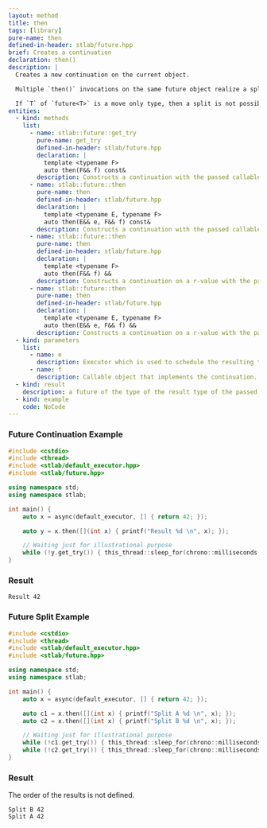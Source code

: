 ```yaml
---
layout: method
title: then
tags: [library]
pure-name: then
defined-in-header: stlab/future.hpp
brief: Creates a continuation
declaration: then()
description: |
  Creates a new continuation on the current object. 

  Multiple `then()` invocations on the same future object realize a split. The result of this will be copied into all continuations. 

  If `T` of `future<T>` is a move only type, then a split is not possible of course.
entities:
  - kind: methods
    list:
      - name: stlab::future::get_try
        pure-name: get_try
        defined-in-header: stlab/future.hpp 
        declaration: |
          template <typename F> 
          auto then(F&& f) const&
        description: Constructs a continuation with the passed callable object using the same executor as this.
      - name: stlab::future::then
        pure-name: then
        defined-in-header: stlab/future.hpp 
        declaration: |
          template <typename E, typename F> 
          auto then(E&& e, F&& f) const&
        description: Constructs a continuation with the passed callable object using the provided executor.
      - name: stlab::future::then
        pure-name: then
        defined-in-header: stlab/future.hpp 
        declaration: |
          template <typename F>
          auto then(F&& f) &&
        description: Constructs a continuation on a r-value with the passed callable object using the same executor as this.
      - name: stlab::future::then
        pure-name: then
        defined-in-header: stlab/future.hpp 
        declaration: |
          template <typename E, typename F>
          auto then(E&& e, F&& f) &&
        description: Constructs a continuation on a r-value with the passed callable object using the provided executor.
  - kind: parameters
    list:
      - name: e
        description: Executor which is used to schedule the resulting task
      - name: f
        description: Callable object that implements the continuation. `T` of this must be convertible to the parameter of `f`.
  - kind: result
    description: a future of the type of the result type of the passed function object.
  - kind: example
    code: NoCode
---
```


### Future Continuation Example ###

~~~ c++
#include <cstdio>
#include <thread>
#include <stlab/default_executor.hpp>
#include <stlab/future.hpp>

using namespace std;
using namespace stlab;

int main() {
    auto x = async(default_executor, [] { return 42; });

    auto y = x.then([](int x) { printf("Result %d \n", x); });

    // Waiting just for illustrational purpose
    while (!y.get_try()) { this_thread::sleep_for(chrono::milliseconds(1)); }
}
~~~

### Result ###

~~~
Result 42
~~~

### Future Split Example ###

~~~ c++
#include <cstdio>
#include <thread>
#include <stlab/default_executor.hpp>
#include <stlab/future.hpp>

using namespace std;
using namespace stlab;

int main() {
    auto x = async(default_executor, [] { return 42; });

    auto c1 = x.then([](int x) { printf("Split A %d \n", x); });
    auto c2 = x.then([](int x) { printf("Split B %d \n", x); });

    // Waiting just for illustrational purpose
    while (!c1.get_try()) { this_thread::sleep_for(chrono::milliseconds(1)); }
    while (!c2.get_try()) { this_thread::sleep_for(chrono::milliseconds(1)); }
}
~~~

### Result ###

The order of the results is not defined.

~~~
Split B 42
Split A 42
~~~
